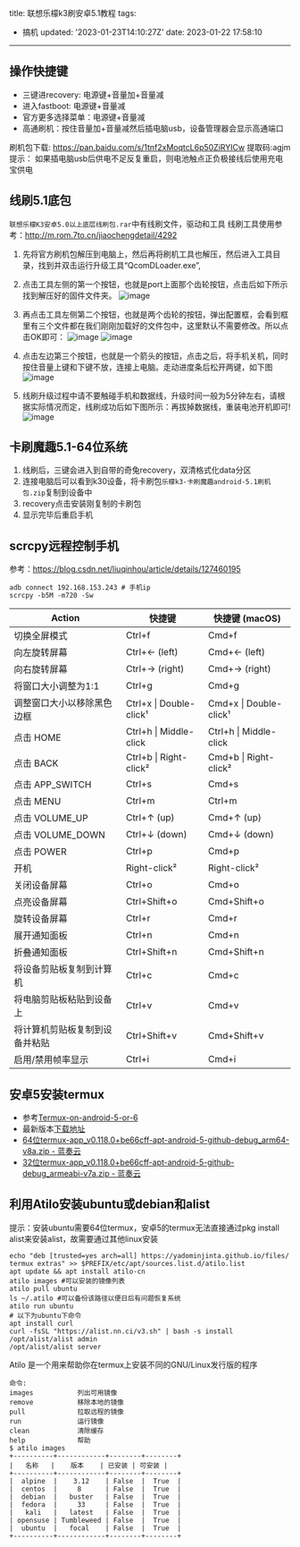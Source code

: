 title: 联想乐檬k3刷安卓5.1教程
tags:
  - 搞机
updated: '2023-01-23T14:10:27Z'
date: 2023-01-22 17:58:10
---

## 操作快捷键
- 三键进recovery: 电源键+音量加+音量减
- 进入fastboot: 电源键+音量减
- 官方更多选择菜单：电源键+音量减
- 高通刷机：按住音量加+音量减然后插电脑usb，设备管理器会显示高通端口

刷机包下载: https://pan.baidu.com/s/1tnf2xMoqtcL6p50ZiRYICw 提取码:agjm
提示： 如果插电脑usb后供电不足反复重启，则电池触点正负极接线后使用充电宝供电

## 线刷5.1底包
`联想乐檬K3安卓5.0以上底层线刷包.rar`中有线刷文件，驱动和工具
线刷工具使用参考：http://m.rom.7to.cn/jiaochengdetail/4292

1. 先将官方刷机包解压到电脑上，然后再将刷机工具也解压，然后进入工具目录，找到并双击运行升级工具“QcomDLoader.exe”,
2. 点击工具左侧的第一个按钮，也就是port上面那个齿轮按钮，点击后如下所示找到解压好的固件文件夹。
![image](https://user-images.githubusercontent.com/5915548/213976396-073045d4-2282-419a-8ad7-b72475747578.png)

3. 再点击工具左侧第二个按钮，也就是两个齿轮的按钮，弹出配置框，会看到框里有三个文件都在我们刚刚加载好的文件包中，这里默认不需要修改。所以点击OK即可：
![image](https://user-images.githubusercontent.com/5915548/213976398-ace4bc2a-c929-4676-b433-2d1d1ea9f49e.png)
![image](https://user-images.githubusercontent.com/5915548/213976397-6ed86dbb-3870-4bfd-8a12-b711bc9ee17d.png)

4. 点击左边第三个按钮，也就是一个箭头的按钮，点击之后，将手机关机，同时按住音量上键和下键不放，连接上电脑。走动进度条后松开两键，如下图
![image](https://user-images.githubusercontent.com/5915548/213976409-231b3823-23f6-4636-90d3-d7f002f2aa1f.png)

5. 线刷升级过程中请不要触碰手机和数据线，升级时间一般为5分钟左右，请根据实际情况而定，线刷成功后如下图所示：再拔掉数据线，重装电池开机即可!
![image](https://user-images.githubusercontent.com/5915548/213976439-1e958b44-1676-471b-b660-a00f8246a871.png)

## 卡刷魔趣5.1-64位系统
1. 线刷后，三键会进入到自带的奇兔recovery，双清格式化data分区
2. 连接电脑后可以看到k30设备，将卡刷包`乐檬k3-卡刷魔趣android-5.1刷机包.zip`复制到设备中
3. recovery点击安装刚复制的卡刷包
4. 显示完毕后重启手机

## scrcpy远程控制手机
参考：https://blog.csdn.net/liuqinhou/article/details/127460195
```
adb connect 192.168.153.243 # 手机ip
scrcpy -b5M -m720 -Sw
```

Action | 快捷键 | 快捷键 (macOS)
-- | -- | --
切换全屏模式 | Ctrl+f | Cmd+f
向左旋转屏幕 | Ctrl+← (left) | Cmd+← (left)
向右旋转屏幕 | Ctrl+→ (right) | Cmd+→ (right)
将窗口大小调整为1:1 | Ctrl+g | Cmd+g
调整窗口大小以移除黑色边框 | Ctrl+x \| Double-click¹ | Cmd+x \| Double-click¹
点击 HOME | Ctrl+h \| Middle-click | Ctrl+h \| Middle-click
点击 BACK | Ctrl+b \| Right-click² | Cmd+b \| Right-click²
点击 APP_SWITCH | Ctrl+s | Cmd+s
点击 MENU | Ctrl+m | Ctrl+m
点击 VOLUME_UP | Ctrl+↑ (up) | Cmd+↑ (up)
点击 VOLUME_DOWN | Ctrl+↓ (down) | Cmd+↓ (down)
点击 POWER | Ctrl+p | Cmd+p
开机 | Right-click² | Right-click²
关闭设备屏幕 | Ctrl+o | Cmd+o
点亮设备屏幕 | Ctrl+Shift+o | Cmd+Shift+o
旋转设备屏幕 | Ctrl+r | Cmd+r
展开通知面板 | Ctrl+n | Cmd+n
折叠通知面板 | Ctrl+Shift+n | Cmd+Shift+n
将设备剪贴板复制到计算机 | Ctrl+c | Cmd+c
将电脑剪贴板粘贴到设备上 | Ctrl+v | Cmd+v
将计算机剪贴板复制到设备并粘贴 | Ctrl+Shift+v | Cmd+Shift+v
启用/禁用帧率显示 | Ctrl+i | Cmd+i

## 安卓5安装termux
- 参考[Termux-on-android-5-or-6](https://github.com/termux/termux-app/wiki/Termux-on-android-5-or-6)
- 最新版本[下载地址](https://github.com/termux/termux-app/actions/workflows/debug_build.yml?query=branch%3Amaster+)
- [64位termux-app_v0.118.0+be66cff-apt-android-5-github-debug_arm64-v8a.zip - 蓝奏云](https://wwuy.lanzoub.com/imQ8T0i4bd7e)
- [32位termux-app_v0.118.0+be66cff-apt-android-5-github-debug_armeabi-v7a.zip - 蓝奏云](https://wwuy.lanzoub.com/iq8cr0i4bdjg)

## 利用Atilo安装ubuntu或debian和alist
提示：安装ubuntu需要64位termux，安卓5的termux无法直接通过pkg install alist来安装alist，故需要通过其他linux安装
```
echo "deb [trusted=yes arch=all] https://yadominjinta.github.io/files/ termux extras" >> $PREFIX/etc/apt/sources.list.d/atilo.list
apt update && apt install atilo-cn
atilo images #可以安装的镜像列表
atilo pull ubuntu
ls ~/.atilo #可以备份该路径以便日后有问题恢复系统
atilo run ubuntu
# 以下为ubuntu下命令
apt install curl
curl -fsSL "https://alist.nn.ci/v3.sh" | bash -s install
/opt/alist/alist admin
/opt/alist/alist server
```
Atilo 是一个用来帮助你在termux上安装不同的GNU/Linux发行版的程序
```
命令:
images           列出可用镜像
remove           移除本地的镜像
pull             拉取远程的镜像
run              运行镜像
clean            清除缓存
help             帮助
$ atilo images
+----------+------------+--------+--------+
|   名称   |    版本    | 已安装 | 可安装 |
+----------+------------+--------+--------+
|  alpine  |    3.12    | False  |  True  |
|  centos  |     8      | False  |  True  |
|  debian  |   buster   | False  |  True  |
|  fedora  |     33     | False  |  True  |
|   kali   |   latest   | False  |  True  |
| opensuse | Tumbleweed | False  |  True  |
|  ubuntu  |   focal    | False  |  True  |
+----------+------------+--------+--------+
```
<!--csdn-article-id:128753414-->